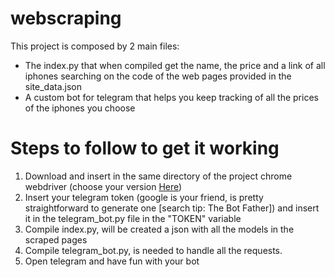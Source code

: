 # webscraping
This project is composed by 2 main files:
* The index.py that when compiled get the name, the price and a link of all iphones searching on the code of the web pages provided in the site_data.json
* A custom bot for telegram that helps you keep tracking of all the prices of the iphones you choose

# Steps to follow to get it working
1. Download and insert in the same directory of the project chrome webdriver (choose your version [Here](https://chromedriver.chromium.org/downloads))
1. Insert your telegram token (google is your friend, is pretty straightforward to generate one [search tip: The Bot Father]) and insert it in the telegram_bot.py file in the "TOKEN" variable
1. Compile index.py, will be created a json with all the models in the scraped pages
1. Compile telegram_bot.py, is needed to handle all the requests.
1. Open telegram and have fun with your bot 
